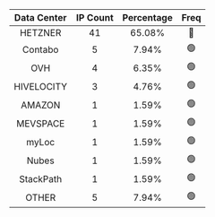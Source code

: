 | Data Center | IP Count | Percentage | Freq |
|:------------:|:--------:|:-----------:|:-----:|
| HETZNER | 41 | 65.08% | 🔴 |
| Contabo | 5 | 7.94% | 🟢 |
| OVH | 4 | 6.35% | 🟢 |
| HIVELOCITY | 3 | 4.76% | 🟢 |
| AMAZON | 1 | 1.59% | 🟢 |
| MEVSPACE | 1 | 1.59% | 🟢 |
| myLoc | 1 | 1.59% | 🟢 |
| Nubes | 1 | 1.59% | 🟢 |
| StackPath | 1 | 1.59% | 🟢 |
| OTHER | 5 | 7.94% | 🟢 |